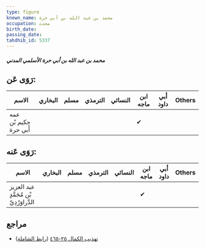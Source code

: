 ```yaml
---
type: figure
known_name: محمد بن عبد الله بن أبي حرة
occupation: محدث
birth_date:
passing_date:
tahdhib_id: 5337
---
```

##### محمد بن عبد الله بن أبي حرة الأسلمي المدني

## رَوَى عَن:
| الاسم                 | البخاري | مسلم | الترمذي | النسائي | ابن ماجه | أبي داود | Others |
| --------------------- | ------- | ---- | ------- | ------- | -------- | -------- | ------ |
| عمه حكيم بْن أَبي حرة |         |      |         |         | ✔        |          |        |
## رَوَى عَنه:
| الاسم                                    | البخاري | مسلم | الترمذي | النسائي | ابن ماجه | أبي داود | Others |
| ---------------------------------------- | ------- | ---- | ------- | ------- | -------- | -------- | ------ |
| عبد العزيز بْن مُحَمَّدٍ الدَّراوَرْدِيّ |         |      |         |         | ✔        |          |        |
## مراجع
- [تهذيب الكمال ٢٥-٤٦٥](obsidian://open?vault=Tahdhib-al-Kamal&file=Figures/٥٣٣٧-محمد%20بن%20عبد%20الله%20بن%20أبي%20حرة%20الأسلمي%20المدني) ([رابط الشاملة](https://shamela.ws/book/3722/13558))